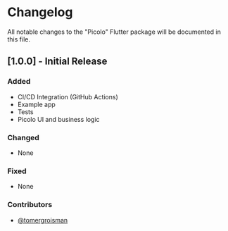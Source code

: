 # Changelog

All notable changes to the "Picolo" Flutter package will be documented in this file.

## [1.0.0] - Initial Release

### Added
- CI/CD Integration (GitHub Actions)
- Example app
- Tests
- Picolo UI and business logic

### Changed
- None

### Fixed
- None

### Contributors
- [@tomergroisman](https://github.com/tomergroisman)
